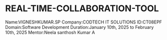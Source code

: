 # REAL-TIME-COLLABORATION-TOOL
Name:VIGNESHKUMAR.SP Company:CODTECH IT SOLUTIONS ID:CT08EPF Domain:Software Development Duration:January 10th, 2025 to February 10th, 2025 Mentor:Neela santhosh Kumar A

